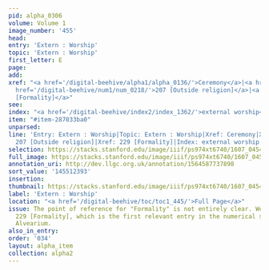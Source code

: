 ```yaml
---
pid: alpha_0306
volume: Volume 1
image_number: '455'
head:
entry: 'Extern : Worship'
topic: 'Extern : Worship'
first_letter: E
page:
add:
xref: "<a href='/digital-beehive/alpha1/alpha_0136/'>Ceremony</a>|<a href='/digital-beehive/alpha5/alpha_1065/'>will-Worship</a>|<a
  href='/digital-beehive/num1/num_0218/'>207 [Outside religion]</a>|<a href='/digital-beehive/num1/num_0244/'>229
  [Formality]</a>"
see:
index: "<a href='/digital-beehive/index2/index_1362/'>external worship</a>"
item: "#item-287033ba0"
unparsed:
line: 'Entry: Extern : Worship|Topic: Extern : Worship|Xref: Ceremony|Xref: will-Worship|Xref:
  207 [Outside religion]|Xref: 229 [Formality]|Index: external worship|#item-287033ba0'
selection: https://stacks.stanford.edu/image/iiif/ps974xt6740/1607_0454/400,2393,3036,902/full/0/default.jpg
full_image: https://stacks.stanford.edu/image/iiif/ps974xt6740/1607_0454/full/full/0/default.jpg
annotation_uri: http://dev.llgc.org.uk/annotation/1564587737898
sort_value: '145512393'
insertion:
thumbnail: https://stacks.stanford.edu/image/iiif/ps974xt6740/1607_0454/400,2393,600,180/250,/0/default.jpg
label: 'Extern : Worship'
location: "<a href='/digital-beehive/toc/toc1_445/'>Full Page</a>"
issue: The point of reference for "Formality" is not entirely clear. We linked to
  229 [Formality], which is the first relevant entry in the numerical section of the
  Alvearium.
also_in_entry:
order: '034'
layout: alpha_item
collection: alpha2
---
```

